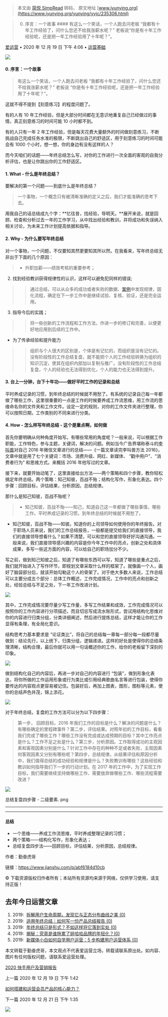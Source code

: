 > 本文由 [简悦 SimpRead](http://ksria.com/simpread/) 转码， 原文地址 [www.iyunying.org](https://www.iyunying.org/yunying/yyjc/235306.html)

> 0. 序言：一个故事 #### 有这么一个笑话，一个人跑去问老板 “我都有十年工作经验了，问什么您还不给我涨薪水呢？” 老板说“你是有十年工作经验呢，还是把一年工作经验用了十年呢？”。

[爱运营](https://www.iyunying.org/geren/adminmaster) • 2020 年 12 月 19 日 下午 4:06 • [运营基础](https://www.iyunying.org/yunying/yyjc)

[![](https://www.iyunying.org/wp-content/uploads/2022/10/800_60.png)](https://api.kuaidi100.com/home?utm_source=aiyuny)

#### 0. 序言：一个故事 ####

> 有这么一个笑话，一个人跑去问老板 “我都有十年工作经验了，问什么您还不给我涨薪水呢？” 老板说 “你是有十年工作经验呢，还是把一年工作经验用了十年呢？”。

这就不得不提到【刻意练习】的程度问题了。

有的人有 10 年工作经验，但是大部分时间都在无意识地重复自己已经做过的事情，真正刻意练习的时间可能 10 小时都不到。

有的人只有一年 2 年工作经验，但是每天花费大量额外的时间做刻意练习，不断挑战自己完成任务水准的极限，不断跳出自己的舒适区，用于刻意练习的时间可能会有 1000 个小时，想一想，你的身边有没有这样的人？

而今天咱们的话题——年终总结怎么写，对你的工作进行一次全面的客观的自我分析评估，也是让你跳出你的工作舒适区。

#### 1. What - 什么是年终总结？

要解决的第一个问题——到底什么是年终总结？

> 一个事物，一个概念只有被清晰准确的定义之后，我们才能准确的思考下去。

用我自己的话总结成九个字：**忆往昔，找经验，导明天。**展开来说，就是回顾、检查和分析过去一年的工作学习，从中找出经验和教训，并将成功和失误纳入相关讨论，为未来工作计划提高依据和指导。

#### 2. Why - 为什么要写年终总结

对一个事物，一个问题，不仅要知其然更要知其所以然。在我看来，写年终总结无非出于下面的几个原因：

> *   升职加薪——绩效考核的重要参考；

2.  找到经验教训获得规律性的认识，这样可以避免犯同样的错误;

> > 通过总结，可以从众多的成功或者失败的数据、[案例](https://www.iyunying.org/yyal "案例")中发现规律，固化流程，确定在下一步工作中是继续试验、复核、验证，还是完全运用。

3.  指导今后的实践；

> > 将一些创新的工作流程和工作方法，作进一步的修订和完善，以便更好地应用到后续的工作中。

*   为了传承经验和提升能力

> > 组织与个人很大的区别是，个体是有记忆的，而组织是没有记忆的。没有阶段性的工作总结复盘，就不能把个人的工作经验转换为组织的知识沉淀，使其在组织内部加以复制与推广。没有阶段性的工作总结复盘，个人的经验也无法得到优化，个人的能力也无法得到提升。

#### 3. 台上一分钟，台下十年功——做好平时工作的记录和总结

平时养成记录的习惯，到年终总结的时候就不用愁了。有系统的记录自己每一年都做了哪些工作，这里很重要的一点是工作的时候要养成工作流思维，用工作流的思维命名你的文件夹和工作文件。设定一定的规则，对你的工作文件夹进行整理，你可以按照日期，工作类别的不同来进行分类。

#### 4. How - 怎么样写年终总结 - 这个是重点啊，如何做 ####

首先你要明确从何种角度开始写。有哪些常用的角度呢？一般来说，可以根据工作职能，工作特色，参与主题，关键词，解决的问题。例如当今广告界堪称泰斗的[李叫兽](https://www.iyunying.org/yxzs/53133.html "李叫兽")对自己 2016 年微信文章进行的总结——《一篇文章读完李叫兽方法 2016》，文章中就是用了七个关键词：市场、消费升级、网红、新媒体、 “戳中用户”、“消费者行为” 和思维方式。来概括 2016 年他写过的文章。

接下来，就要开始动笔了，这里直接给出方法——两个策略和四个步骤，教你轻松搞定年终总结。两个策略：知己知彼，百战不殆；结构化写作，形象化表达。四个步骤：回顾目标，评估结果，分析原因，总结规律。

那什么是知己知彼，百战不殆呢？

> *   知己知彼，百战不殆——知己，知道自己这一年都做了哪些事情，哪些工作。平时养成记录的习惯，到年终总结的时候就不用愁了。

*   知己知彼，百战不殆——知彼。知道你的上司领导如何使用你的年终报告。对于职场人员来说，我们的工作总结报告，一般都是提交给我们的直接领导，我们的直接领导想看什么？如果不清楚，可以和您的直接领导好好沟通沟通。一般来说，我们直接领导感兴趣的内容是你今年工作中的亮点，创新之处和具体成果，多写一些这方面的内容，可以给自己的职场加分不少。

写之前，做到知己知彼之后，知道了有哪些东西可以写，知道了哪些是重点之后， 我们就开始进入了写作环节，即规划文章采取什么样的框架了。就像画一个人，画好了脑袋部分后，就该开始勾勒这个人的骨架了。对于绝大多数人来说，工作总结可以主要分成五个部分：总体工作概述，工作完成情况，工作中的亮点和创新之处，经验总结与不足之处，下一年工作改进计划。

[![](https://www.iyunying.org/wp-content/uploads/2020/12/yunying10-1608365164.jpeg)](https://www.iyunying.org/wp-content/uploads/2020/12/yunying10-1608365164.jpeg)

其中，工作完成情况要尽量少写工作量，多写工作结果和成效，工作完成情况可以按照你的工作内容进行分项描述，而且切忌写成流水账形式，尝试用结构化思维对你的内容进行归类分组，分类详细阐述，然后进行提炼总结，这样才能让你的工作显得有条理，有全局化意识。

结构思考力基本要求是 “论证类比”，将自己的总结每一章每一部分每一段都尽量做到：结论先行，以上统下，归类分组，逻辑递进。这样的好处是使得你的总结条理清晰，结构合理，最后你就可以用一句话概述你的工作，给你的老板留下深刻的印象。

[![](https://www.iyunying.org/wp-content/uploads/2020/12/yunying4-1608365165.jpeg)](https://www.iyunying.org/wp-content/uploads/2020/12/yunying4-1608365165.jpeg)

做到结构化自己的内容后，再进一步对自己的内容进行 “包装”，做到形象化表达，将你所做的工作运用形象或行为类比或引用经典歌曲名言等进行包装，使得你要传达的内容观点更容易被记住。包装好后，再加上图表，图形，图标等元素，使你的总结声色并茂，锦上添花。

[![](https://www.iyunying.org/wp-content/uploads/2020/12/yunying2-1608365165.jpeg)](https://www.iyunying.org/wp-content/uploads/2020/12/yunying2-1608365165.jpeg)

对于年终总结，复盘的工作方法可以分为以下四步骤：

> 第一步， 回顾目标。2016 年我们工作的目标是什么？解决的问题是什么？有哪些确定的里程碑事件？第二步，评估结果。对照年初的工作目标，看看我们完成了哪些工作？哪些工作没有完成或达成预期的目标？其中工作亮点是什么？工作不足之处是什么？第三步，分析原因。工作取得成功的主观因素和客观因素分别是什么？针对工作中存在的种种不足或者失败，主观因素何客观因素又分别有哪些呢？第四步，总结规律。从结果评估和原因分析中，我们值得总结的成功经验和规律是什么？失败教训有哪些？这些经验和教训如何指导我们下一步的行动计划。在 2017 年的工作中，为了实现工作目标，我们需要继续坚持做哪些工作、需要放弃做哪些工作、哪些流程需要改进？

[![](https://www.iyunying.org/wp-content/uploads/2020/12/yunying10-1608365165.jpeg)](https://www.iyunying.org/wp-content/uploads/2020/12/yunying10-1608365165.jpeg)

总结复盘四步骤 - 二级要素. png

* * *

* * *

#### 总结

*   一个思维——养成工作流思维，平时养成整理记录的习惯；
*   两个策略——结构化写作，形象化表达；
*   总结复盘四步法——回顾目标，评估结果，分析原因，总结规律。

作者：勤奋虎哥

链接：https://www.jianshu.com/p/abf6184d10cb

© 下载资源版权归作者所有；本站所有资源均来源于网络，仅供学习使用，请支持正版！

去年今日运营文章
--------

1.  2019:  [拆解用户生命周期，发现它与正态分布曲线之美 (0)](https://www.iyunying.org/yunying/yhyy/181723.html "Permanent Link to 拆解用户生命周期，发现它与正态分布曲线之美")
2.  2019:  [适用年终总结｜如何写一份产品总结报告 (0)](https://www.iyunying.org/zha/181717.html "Permanent Link to 适用年终总结｜如何写一份产品总结报告")
3.  2019:  [年终总结只是形式？不如这样将它落到实处 (0)](https://www.iyunying.org/zha/181712.html "Permanent Link to 年终总结只是形式？不如这样将它落到实处")
4.  2019:  [揭秘：究竟是谁拖累了娃哈哈品牌的年轻化？(0)](https://www.iyunying.org/yxzs/181101.html "Permanent Link to 揭秘：究竟是谁拖累了娃哈哈品牌的年轻化？")
5.  2019:  [新媒体小白如何自学用户运营：5 步构建用户运营体系 (0)](https://www.iyunying.org/social/180080.html "Permanent Link to 新媒体小白如何自学用户运营：5步构建用户运营体系")

本文转载于勤奋虎哥，本文观点不代表爱运营立场，转载请联系原出处。如内容、图片有任何版权问题，请联系爱运营处理。

[2020 快手用户及营销报告](https://www.iyunying.org/seo/dataanalysis/235225.html "2020快手用户及营销报告")

上一篇 2020 年 12 月 19 日 下午 1:42

[如何搭建和运营会员产品的核心能力？](https://www.iyunying.org/yunying/yhyy/235314.html "如何搭建和运营会员产品的核心能力？")

下一篇 2020 年 12 月 21 日 下午 1:35

[![](https://www.iyunying.org/wp-content/uploads/2022/10/800_60.png)](https://api.kuaidi100.com/home?utm_source=aiyuny)